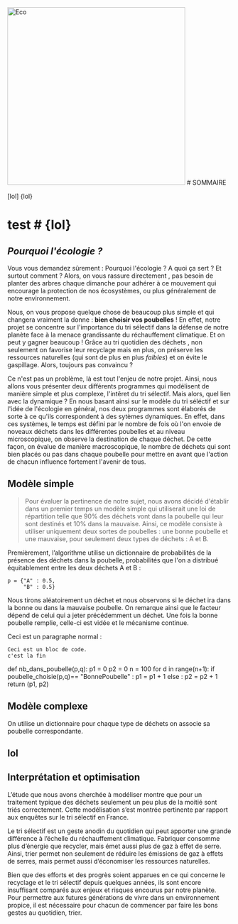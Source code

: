 
<img src = "https://mgv.coop/wp-content/uploads/2016/02/ecologique-MGV.png" alt = "Eco" title = "Ecologie" width = "400" height = "400" >
# SOMMAIRE

[lol] {lol}


# test # {lol}
## _**Pourquoi l'écologie ?**_ 

Vous vous demandez sûrement : Pourquoi l'écologie ? A quoi ça sert ? Et surtout comment ?
Alors, on vous rassure directement , pas besoin de planter des arbres chaque dimanche pour adhérer à ce mouvement qui encourage la protection de nos écosystèmes, ou plus généralement de notre environnement.

Nous, on vous propose quelque chose de beaucoup plus simple et qui changera vraiment la donne :
**bien choisir vos poubelles** ! 
En effet, notre projet se concentre sur l'importance du tri sélectif dans la défense de notre planète face à la menace grandissante du réchauffement climatique. Et on peut y gagner beaucoup ! Grâce au tri quotidien des déchets , non seulement on favorise leur recyclage mais en plus, on préserve les ressources naturelles (qui sont de plus en plus *faibles*) et on évite le gaspillage. Alors, toujours pas convaincu ?

Ce n'est pas un problème, là est tout l'enjeu de notre projet. Ainsi, nous allons vous présenter deux différents programmes qui modélisent de manière simple et plus complexe, l'intêret du tri sélectif.
Mais alors, quel lien avec la dynamique ?  En nous basant ainsi sur le modèle du tri séléctif et sur l'idée de l'écologie en général, nos deux programmes sont élaborés de sorte à ce qu'ils correspondent à des sytèmes dynamiques. En effet, dans ces systèmes, le temps est défini par le nombre de fois où l'on envoie de noveaux déchets dans les différentes poubelles et au niveau microscopique,  on observe la destination de chaque déchet. De cette façon, on évalue de manière macroscopique, le nombre de déchets qui sont bien placés ou pas dans chaque poubelle pour mettre en avant que l'action de chacun influence fortement l'avenir de tous.



## Modèle simple

>Pour évaluer la pertinence de notre sujet, nous avons décidé d'établir dans un premier temps un modèle simple qui utiliserait une loi de répartition telle que 90% des déchets vont dans la poubelle qui leur sont destinés et 10% dans la mauvaise.
>Ainsi, ce modèle consiste à utiliser uniquement deux sortes de poubelles : une bonne poubelle et une mauvaise, pour seulement deux types de déchets : A et B. 

<p> Premièrement, l’algorithme utilise un dictionnaire de probabilités de la présence des déchets dans la poubelle, probabilités que l'on a distribué équitablement entre les deux déchets A et B : </p>
  <pre><code>p = {"A" : 0.5,
     "B" : 0.5}
</code></pre>



Nous tirons aléatoirement un déchet et nous observons si le déchet ira dans la bonne ou dans la mauvaise poubelle. 
On remarque ainsi que le facteur dépend de celui qui a jeter précédemment un déchet.
Une fois la bonne poubelle remplie, celle-ci est vidée et le mécanisme continue. 

<p>

<p> Ceci est un paragraphe normal : </p>
  <pre><code>Ceci est un bloc de code.
c'est la fin 
</code></pre>

def nb_dans_poubelle(p,q):
    p1 = 0
    p2 = 0
    n = 100
    for d in range(n+1):
        if poubelle_choisie(p,q)== "BonnePoubelle" :
            p1 = p1 + 1
        else :
            p2 = p2 + 1
    return (p1, p2)

  




## Modèle complexe 

On utilise un dictionnaire pour chaque type de déchets on associe sa poubelle correspondante.

## lol 

## Interprétation et optimisation

L’étude que nous avons cherchée à modéliser montre que pour un traitement typique des déchets seulement un peu plus de la moitié sont  triés correctement. Cette modélisation s’est montrée pertinente par rapport aux enquêtes sur le tri sélectif en France.

Le tri sélectif est un geste anodin du quotidien qui peut apporter une grande différence à l’échelle du réchauffement climatique. Fabriquer consomme plus d’énergie que recycler, mais émet aussi plus de gaz à effet de serre. Ainsi, trier permet non seulement de réduire les émissions de gaz à effets de serres, mais permet aussi d’économiser les ressources naturelles.

Bien que des efforts et des progrès soient apparues en ce qui concerne le recyclage et le tri sélectif depuis quelques années, ils sont encore insuffisant comparés aux enjeux et risques encourus par notre planète.
Pour permettre aux futures générations de vivre dans un environnement propice, il est nécessaire pour chacun de commencer par faire les bons gestes au quotidien, trier.
